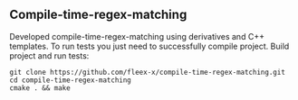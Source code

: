 ## Compile-time-regex-matching

Developed compile-time-regex-matching using derivatives and C++ templates. To run tests you just need to successfully compile project. 
Build project and run tests:

```
git clone https://github.com/fleex-x/compile-time-regex-matching.git
cd compile-time-regex-matching
cmake . && make
```
